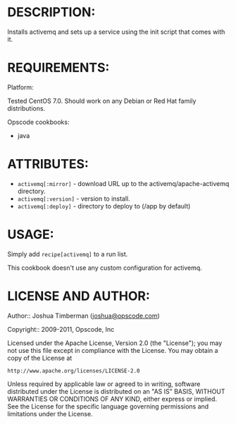 # DESCRIPTION:

Installs activemq and sets up a service using the init script that comes with it.

# REQUIREMENTS:

Platform:

Tested CentOS 7.0. Should work on any Debian or Red Hat family distributions.

Opscode cookbooks:

* java

# ATTRIBUTES:

* `activemq[:mirror]` - download URL up to the activemq/apache-activemq directory.
* `activemq[:version]` - version to install.
* `activemq[:deploy]` - directory to deploy to (/app by default)

# USAGE:

Simply add `recipe[activemq]` to a run list.

This cookbook doesn't use any custom configuration for activemq.

# LICENSE AND AUTHOR:

Author:: Joshua Timberman (<joshua@opscode.com>)

Copyright:: 2009-2011, Opscode, Inc

Licensed under the Apache License, Version 2.0 (the "License");
you may not use this file except in compliance with the License.
You may obtain a copy of the License at

    http://www.apache.org/licenses/LICENSE-2.0

Unless required by applicable law or agreed to in writing, software
distributed under the License is distributed on an "AS IS" BASIS,
WITHOUT WARRANTIES OR CONDITIONS OF ANY KIND, either express or implied.
See the License for the specific language governing permissions and
limitations under the License.
